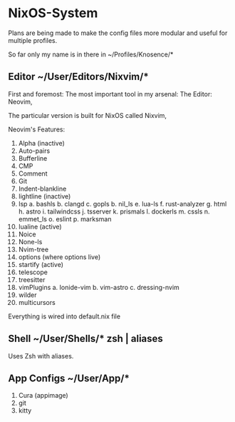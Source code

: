 # NixOS-System

Plans are being made to make the config files more modular and useful for multiple profiles.

So far only my name is in there in ~/Profiles/Knosence/*

## Editor ~/User/Editors/Nixvim/*

First and foremost: The most important tool in my arsenal: The Editor: Neovim,

The particular version is built for NixOS called Nixvim,

Neovim's Features:

1. Alpha (inactive)
2. Auto-pairs
3. Bufferline
4. CMP
5. Comment
6. Git
7. Indent-blankline
8. lightline (inactive)
9. lsp
    a. bashls
    b. clangd
    c. gopls
    b. nil_ls
    e. lua-ls
    f. rust-analyzer
    g. html
    h. astro
    i. tailwindcss
    j. tsserver
    k. prismals
    l. dockerls
    m. cssls
    n. emmet_ls
    o. eslint
    p. marksman
10. lualine (active)
11. Noice
12. None-ls
13. Nvim-tree
14. options (where options live)
15. startify (active)
16. telescope
17. treesitter
18. vimPlugins
    a. Ionide-vim
    b. vim-astro
    c. dressing-nvim
19. wilder
20. multicursors

Everything is wired into default.nix file

## Shell ~/User/Shells/* zsh | aliases

Uses Zsh with aliases.

## App Configs ~/User/App/*
1. Cura (appimage)
2. git 
3. kitty
